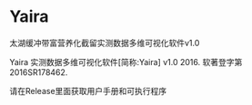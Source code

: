 # Yaira
太湖缓冲带富营养化截留实测数据多维可视化软件v1.0

Yaira 实测数据多维可视化软件[简称:Yaira] v1.0 2016. 软著登字第 2016SR178462.

请在Release里面获取用户手册和可执行程序
